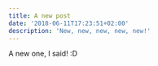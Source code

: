 ```yaml
---
title: A new post
date: '2018-06-11T17:23:51+02:00'
description: 'New, new, new, new, new!'
---
```

A new one, I said! :D
